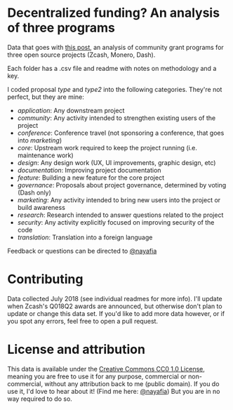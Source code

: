 # Decentralized funding? An analysis of three programs

Data that goes with [this post](https://nadiaeghbal.com/grant-programs), an analysis of community grant programs for three open source projects (Zcash, Monero, Dash).

Each folder has a .csv file and readme with notes on methodology and a key.

I coded proposal *type* and *type2* into the following categories. They're not perfect, but they are mine:

* *application*: Any downstream project
* *community*: Any activity intended to strengthen existing users of the project
* *conference*: Conference travel (not sponsoring a conference, that goes into *marketing*)
* *core*: Upstream work required to keep the project running (i.e. maintenance work)
* *design*: Any design work (UX, UI improvements, graphic design, etc)
* *documentation*: Improving project documentation
* *feature*: Building a new feature for the core project
* *governance*: Proposals about project governance, determined by voting (Dash only)
* *marketing*: Any activity intended to bring new users into the project or build awareness
* *research*: Research intended to answer questions related to the project
* *security*: Any activity explicitly focused on improving security of the code
* *translation*: Translation into a foreign language

Feedback or questions can be directed to [@nayafia](https://twitter.com/nayafia)

# Contributing

Data collected July 2018 (see individual readmes for more info). I'll update when Zcash's Q018Q2 awards are announced, but otherwise don't plan to update or change this data set. If you'd like to add more data however, or if you spot any errors, feel free to open a pull request.

# License and attribution

This data is available under the [Creative Commons CC0 1.0 License](https://creativecommons.org/publicdomain/zero/1.0/), meaning you are free to use it for any purpose, commercial or non-commercial, without any attribution back to me (public domain). If you do use it, I'd love to hear about it! (Find me here: [@nayafia](https://twitter.com/nayafia)) But you are in no way required to do so.

